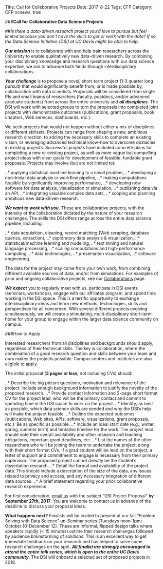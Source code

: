 Title: Call for Collaborative Projects
Date: 2017-8-22
Tags: CFP
Category: CFP
nonews: true

###**Call for Collaborative Data Science Projects**

##*Is there a data-driven research project you’d love to pursue but feel limited because you don’t have the skills to get or work with the data?
If so, the Data Science Initiative (DSI) at UC Davis might be able to help.*


_**Our mission**_ is to collaborate with and help train researchers across the university to enable qualitatively new data-driven research. By combining your disciplinary knowledge and research questions with our data science expertise, we aim to advance both fields through interdisciplinary collaborations.


_**Your challenge**_ is to propose a novel, short-term project (1-3 quarter long pursuit) that would significantly benefit from, or is made possible by, collaboration with data scientists. Proposals will be considered from single PIs and small teams of researchers (faculty, postdocs, and/or advanced graduate students) from across the entire university and _**all disciplines**_. The DSI will work with selected groups to turn the proposals into completed joint projects with demonstrable outcomes (publications, grant proposals, book chapters, Web services, dashboards, etc.).


We seek projects that would not happen without either a mix of disciplines or different skillsets. Projects can range from shaping a new, ambitious research direction, to adding the necessary skills to complete an existing vision, or leveraging advanced technical know-how to overcome obstacles in existing projects. Successful projects have included concrete plans for completing a new or existing project, as well as more vague but compelling project ideas with clear goals for development of feasible, fundable grant proposals. Projects may involve (but are not limited to): 


..*	applying statistical machine learning to a novel problem, 
..* developing a non-trivial data analysis or workflow pipeline,
..* making computations feasible by significantly improving performance,
..* developing new software for data analysis, visualization or simulation,
..* publishing data via an API,
..* integrating valuable complex data sets,
..* scoping and planning ambitious new data-driven research.


_**We want to work with you.**_ These are collaborative projects, with the intensity of the collaboration dictated by the nature of your research challenges. The skills the DSI offers range across the entire data science pipeline, including:


..* data acquisition, cleaning, record matching (Web scraping, database queries, extraction),
..* exploratory data analysis & visualization,
..* statistical/machine learning and modeling,
..* text mining and natural language processing,
..* scaling computations and high-performance computing,
..* data technologies,
..* presentation visualization,
..* software engineering.


The data for the project may come from your own work, from combining different available sources of data, and/or from simulations. For examples of prior and ongoing collaborative projects, see our [Collaborations](http://dsi.ucdavis.edu/collaboration.html) page.


_**We expect**_ you to regularly meet with us, participate in DSI events (seminars, workshops), engage with our affiliates program, and spend time working in the DSI space. This is a terrific opportunity to exchange interdisciplinary ideas and learn new methods, technologies, skills and perspectives for all concerned. With several different projects evolving simultaneously, we will create a stimulating, multi-disciplinary short-term home for your group to engage within the larger data science community on campus.


###How to Apply

Interested researchers from all disciplines and backgrounds should apply, regardless of their technical skills. The key is collaboration, where the combination of a good research question and skills between your team and ours makes the projects possible. Campus centers and institutes are also eligible to apply.


The initial proposal (**3 pages or less**, not including CVs) should:


..* Describe the big picture questions, motivation and relevance of the project. Include enough background information to justify the novelty of the proposed research.
..* Provide contact information and 2-page short format CV for the project lead, who will be the primary contact and commit to spending time in the DSI space to work on the project. 
..* Identify, as best as possible, which data science skills are needed and why the DSI’s help will make the project feasible.
..* Outline the expected outcomes (publications, Web sites, APIs, software, visualizations, grant proposals, etc.). Be as specific as possible.
..* Include an ideal start date (e.g., winter, spring, summer term) and tentative timeline for the work. The project lead should note their overall availability and other research and teaching obligations, important grant deadlines, etc.
..* List the names of the other researchers who will be joining the team to undertake the project, along with their short format CVs. If a grad student will be lead on the project, a letter of support and commitment to engage is necessary from their primary supervisor. The proposed project cannot directly be the student’s dissertation research.
..* Detail the format and availability of the project data. This should include a description of the size of the data, any issues related to privacy and access, and any necessary integration of different data sources. 
..* A brief statement regarding your prior collaborative research experience.


For first consideration, [email us](mailto:datascience@ucdavis.edu) with the subject “DSI Project Proposal” **by September 27th, 2017**. You are welcome to contact us in advance of the deadline to discuss your proposal ideas.


**What happens next?** Finalists will be invited to present at our fall “Problem Solving with Data Science” un-Seminar series (Tuesdays noon-1pm; October 10-December 12). These are informal, flipped design talks where speakers rapidly (< 15 minutes) outline their research challenges followed by audience brainstorming of solutions. This is an excellent way to get immediate feedback on your research and has helped to solve some research challenges on the spot. _**All finalist are strongly encouraged to attend the entire talk series, which is open to the entire UC Davis community.**_ The DSI will onboard a selected set of proposed projects in 2018.







